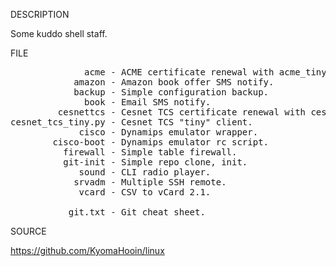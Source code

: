 
DESCRIPTION

Some kuddo shell staff.

FILE
<pre>
              acme - ACME certificate renewal with acme_tiny.py.
            amazon - Amazon book offer SMS notify.
            backup - Simple configuration backup.
              book - Email SMS notify.
         cesnettcs - Cesnet TCS certificate renewal with cesnet_tcs_tiny.py.
cesnet_tcs_tiny.py - Cesnet TCS "tiny" client.
             cisco - Dynamips emulator wrapper.
        cisco-boot - Dynamips emulator rc script.
          firewall - Simple table firewall.
          git-init - Simple repo clone, init.
             sound - CLI radio player.
            srvadm - Multiple SSH remote.
             vcard - CSV to vCard 2.1.

           git.txt - Git cheat sheet.
</pre>
SOURCE

https://github.com/KyomaHooin/linux

